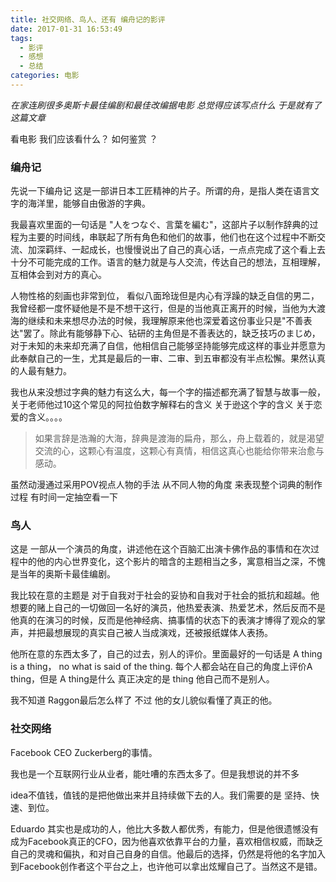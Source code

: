 ```yaml
---
title: 社交网络、鸟人、还有 编舟记的影评
date: 2017-01-31 16:53:49
tags:
  - 影评
  - 感想
  - 总结
categories: 电影
---
```


*在家连刷很多奥斯卡最佳编剧和最佳改编据电影 总觉得应该写点什么 于是就有了这篇文章*

看电影 我们应该看什么？ 如何鉴赏 ？ 


### 编舟记

先说一下编舟记 这是一部讲日本工匠精神的片子。所谓的舟，是指人类在语言文字的海洋里，能够自由傲游的字典。

我最喜欢里面的一句话是  "人をつなぐ、言葉を編む"，这部片子以制作辞典的过程为主要的时间线，串联起了所有角色和他们的故事，他们也在这个过程中不断交流、加深羁绊、一起成长，也慢慢说出了自己的真心话，一点点完成了这个看上去十分不可能完成的工作。语言的魅力就是与人交流，传达自己的想法，互相理解，互相体会到对方的真心。

人物性格的刻画也非常到位， 看似八面玲珑但是内心有浮躁的缺乏自信的男二，我曾经都一度怀疑他是不是不想干这行，但是的当他真正离开的时候，当他为大渡海的继续和未来想尽办法的时候，我理解原来他也深爱着这份事业只是"不善表达"罢了。除此有能够静下心、钻研的主角但是不善表达的，缺乏技巧のまじめ，对于未知的未来却充满了自信，他相信自己能够坚持能够完成这样的事业并愿意为此奉献自己的一生，尤其是最后的一审、二审、到五审都没有半点松懈。果然认真的人最有魅力。

我也从来没想过字典的魅力有这么大，每一个字的描述都充满了智慧与故事一般，关于老师他过10这个常见的阿拉伯数字解释右的含义 关于逊这个字的含义 关于恋爱的含义。。。。

> 如果言辞是浩瀚的大海，辞典是渡海的扁舟，那么，舟上载着的，就是渴望交流的心，这颗心有温度，这颗心有真情，相信这真心也能给你带来治愈与感动。

虽然动漫通过采用POV视点人物的手法 从不同人物的角度 来表现整个词典的制作过程 有时间一定抽空看一下

### 鸟人

这是 一部从一个演员的角度，讲述他在这个百脑汇出演卡佛作品的事情和在次过程中的他的内心世界变化，这个影片的暗含的主题相当之多，寓意相当之深，不愧是当年的奥斯卡最佳编剧。

我比较在意的主题是 对于自我对于社会的妥协和自我对于社会的抵抗和超越。他想要的赌上自己的一切做回一名好的演员，他热爱表演、热爱艺术，然后反而不是他真的在演习的时候，反而是他神经病、搞事情的状态下的表演才博得了观众的掌声，并把最想展现的真实自己被人当成演戏，还被报纸媒体人表扬。

他所在意的东西太多了，自己的过去，别人的评价。里面最好的一句话是 A thing is a thing， no what is said of the thing.  每个人都会站在自己的角度上评价A thing，但是 A thing是什么 真正决定的是 thing 他自己而不是别人。

我不知道 Raggon最后怎么样了 不过 他的女儿貌似看懂了真正的他。


### 社交网络

Facebook CEO Zuckerberg的事情。

我也是一个互联网行业从业者，能吐嘈的东西太多了。但是我想说的并不多

idea不值钱，值钱的是把他做出来并且持续做下去的人。我们需要的是 坚持、快速、到位。

Eduardo 其实也是成功的人，他比大多数人都优秀，有能力，但是他很遗憾没有成为Facebook真正的CFO，因为他喜欢依靠平台的力量，喜欢相信权威，而缺乏自己的灵魂和偏执，和对自己自身的自信。他最后的选择，仍然是将他的名字加入到Facebook创作者这个平台之上，也许他可以拿出炫耀自己了。当然这不是错。




